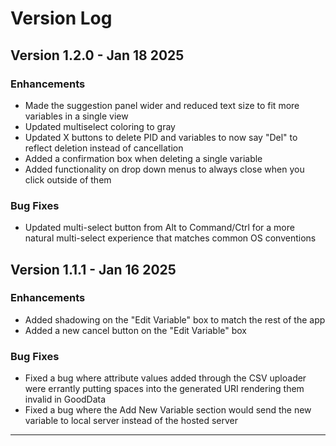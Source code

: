 # Version Log

## Version 1.2.0 - Jan 18 2025

### Enhancements
- Made the suggestion panel wider and reduced text size to fit more variables in a single view
- Updated multiselect coloring to gray
- Updated X buttons to delete PID and variables to now say "Del" to reflect deletion instead of cancellation
- Added a confirmation box when deleting a single variable
- Added functionality on drop down menus to always close when you click outside of them

### Bug Fixes
- Updated multi-select button from Alt to Command/Ctrl for a more natural multi-select experience that matches common OS conventions

## Version 1.1.1 - Jan 16 2025

### Enhancements
- Added shadowing on the "Edit Variable" box to match the rest of the app
- Added a new cancel button on the "Edit Variable" box 

### Bug Fixes
- Fixed a bug where attribute values added through the CSV uploader were errantly putting spaces into the generated URI rendering them invalid in GoodData
- Fixed a bug where the Add New Variable section would send the new variable to local server instead of the hosted server

---